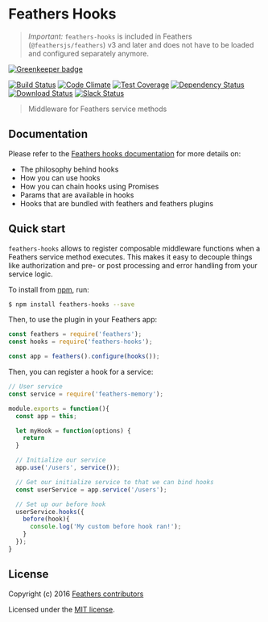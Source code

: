 # Feathers Hooks

> _Important:_ `feathers-hooks` is included in Feathers (`@feathersjs/feathers`) v3 and later and does not have to be loaded and configured separately anymore.

[![Greenkeeper badge](https://badges.greenkeeper.io/feathersjs/feathers-hooks.svg)](https://greenkeeper.io/)

[![Build Status](https://travis-ci.org/feathersjs/feathers-hooks.png?branch=master)](https://travis-ci.org/feathersjs/feathers-hooks)
[![Code Climate](https://codeclimate.com/github/feathersjs/feathers-hooks/badges/gpa.svg)](https://codeclimate.com/github/feathersjs/feathers-hooks)
[![Test Coverage](https://codeclimate.com/github/feathersjs/feathers-hooks/badges/coverage.svg)](https://codeclimate.com/github/feathersjs/feathers-hooks/coverage)
[![Dependency Status](https://img.shields.io/david/feathersjs/feathers-hooks.svg?style=flat-square)](https://david-dm.org/feathersjs/feathers-hooks)
[![Download Status](https://img.shields.io/npm/dm/feathers-hooks.svg?style=flat-square)](https://www.npmjs.com/package/feathers-hooks)
[![Slack Status](http://slack.feathersjs.com/badge.svg)](http://slack.feathersjs.com)

> Middleware for Feathers service methods

## Documentation

Please refer to the [Feathers hooks documentation](https://docs.feathersjs.com/api/hooks.html) for more details on:

- The philosophy behind hooks
- How you can use hooks
- How you can chain hooks using Promises
- Params that are available in hooks
- Hooks that are bundled with feathers and feathers plugins

## Quick start

`feathers-hooks` allows to register composable middleware functions when a Feathers service method executes. This makes it easy to decouple things like authorization and pre- or post processing and error handling from your service logic.

To install from [npm](https://www.npmjs.com/package/feathers-hooks), run:

```bash
$ npm install feathers-hooks --save
```

Then, to use the plugin in your Feathers app:

```javascript
const feathers = require('feathers');
const hooks = require('feathers-hooks');

const app = feathers().configure(hooks());
```

Then, you can register a hook for a service:

```javascript
// User service
const service = require('feathers-memory');

module.exports = function(){
  const app = this;

  let myHook = function(options) {
    return 
  }

  // Initialize our service
  app.use('/users', service());

  // Get our initialize service to that we can bind hooks
  const userService = app.service('/users');

  // Set up our before hook
  userService.hooks({
    before(hook){
      console.log('My custom before hook ran!');
    }
  });
}
```

## License

Copyright (c) 2016 [Feathers contributors](https://github.com/feathersjs/feathers-hooks/graphs/contributors)

Licensed under the [MIT license](LICENSE).
